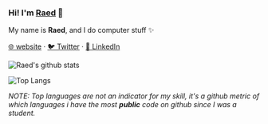 ### Hi! I'm [Raed](https://raed.dev?s=github) 👋

My name is **Raed**, and I do computer stuff ✨

[🌐  website](https://raed.dev) · [🐦 Twitter](https://twitter.com/Raed667) · [👔 LinkedIn](https://www.linkedin.com/in/raed-chammam/)

![Raed's github stats](https://github-readme-stats.vercel.app/api?username=RaedsLab&show_icons=true&theme=vue-dark)

![Top Langs](https://github-readme-stats.vercel.app/api/top-langs/?username=RaedsLab&layout=compact&theme=vue-dark)

*NOTE: Top languages are not an indicator for my skill, it's a github metric of which languages i have the most **public** code on github since I was a student.*
